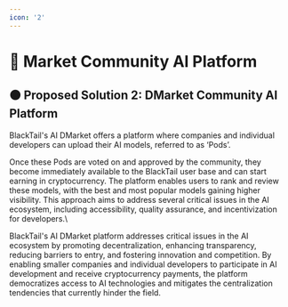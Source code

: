 ```yaml
---
icon: '2'
---
```


# 📙 Market Community AI Platform

## 🟠 Proposed Solution 2: DMarket Community AI Platform <a href="#nmf14n" id="nmf14n"></a>

BlackTail's AI DMarket offers a platform where companies and individual developers can upload their AI models, referred to as ‘Pods’.&#x20;

Once these Pods are voted on and approved by the community, they become immediately available to the BlackTail user base and can start earning in cryptocurrency. The platform enables users to rank and review these models, with the best and most popular models gaining higher visibility. This approach aims to address several critical issues in the AI ecosystem, including accessibility, quality assurance, and incentivization for developers.\


BlackTail's AI DMarket platform addresses critical issues in the AI ecosystem by promoting decentralization, enhancing transparency, reducing barriers to entry, and fostering innovation and competition. By enabling smaller companies and individual developers to participate in AI development and receive cryptocurrency payments, the platform democratizes access to AI technologies and mitigates the centralization tendencies that currently hinder the field.
